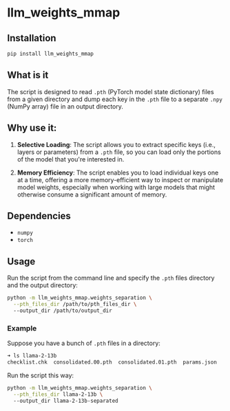 # llm_weights_mmap

## Installation

```bash
pip install llm_weights_mmap
```

## What is it

The script is designed to read `.pth` (PyTorch model state dictionary) files from a given directory and dump each key in the `.pth` file to a separate `.npy` (NumPy array) file in an output directory.


## Why use it:

1. **Selective Loading**: The script allows you to extract specific keys (i.e., layers or parameters) from a `.pth` file, so you can load only the portions of the model that you're interested in.

2. **Memory Efficiency**: The script enables you to load individual keys one at a time, offering a more memory-efficient way to inspect or manipulate model weights, especially when working with large models that might otherwise consume a significant amount of memory.


## Dependencies

- `numpy`
- `torch`

## Usage

Run the script from the command line and specify the `.pth` files directory and the output directory:

```bash
python -m llm_weights_mmap.weights_separation \
  --pth_files_dir /path/to/pth_files_dir \ 
  --output_dir /path/to/output_dir
```

### Example

Suppose you have a bunch of `.pth` files in a directory: 

```bash
➜ ls llama-2-13b
checklist.chk  consolidated.00.pth  consolidated.01.pth  params.json
```

Run the script this way:

```bash
python -m llm_weights_mmap.weights_separation \
  --pth_files_dir llama-2-13b \ 
  --output_dir llama-2-13b-separated
```

